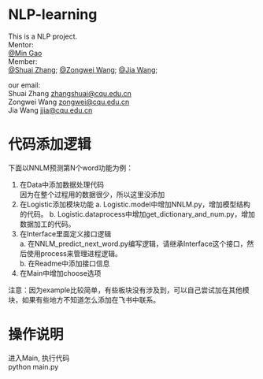 # NLP-learning
This is a NLP project.  
Mentor:   
[@Min Gao](http://www.cse.cqu.edu.cn/info/2096/3497.htm)  
Member:   
[@Shuai Zhang](https://github.com/1102173230);  [@Zongwei Wang](https://github.com/CoderWZW); [@Jia Wang](https://github.com/JJia000);

our email:  
Shuai Zhang zhangshuai@cqu.edu.cn  
Zongwei Wang zongwei@cqu.edu.cn  
Jia Wang jjia@cqu.edu.cn

# 代码添加逻辑
下面以NNLM预测第N个word功能为例：
1. 在Data中添加数据处理代码  
因为在整个过程用的数据很少，所以这里没添加
2. 在Logistic添加模块功能
a. Logistic.model中增加NNLM.py，增加模型结构的代码。
b. Logistic.dataprocess中增加get_dictionary_and_num.py，增加数据加工的代码。
3. 在Interface里面定义接口逻辑  
a. 在NNLM_predict_next_word.py编写逻辑，请继承Interface这个接口，然后使用process来管理进程逻辑。  
b. 在Readme中添加接口信息  
4. 在Main中增加choose选项

注意：因为example比较简单，有些板块没有涉及到，可以自己尝试加在其他模块，如果有些地方不知道怎么添加在飞书中联系。

# 操作说明
进入Main, 执行代码  
python main.py

